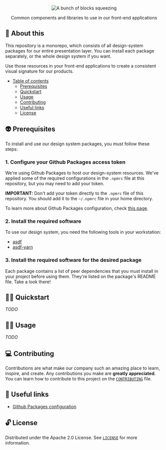 <p align="center">
  <br>
   <img src="https://media.giphy.com/media/MvovQGsMBY9H2/giphy.gif" alt="A bunch of blocks squeezing" title="Design System header's GIF" />
  <br>
</p>
<p align="center">
Common components and libraries to use in our front-end applications 
</p>

## 📖 About this

This repository is a monorepo, which consists of all design-system packages for our entire presentation layer. You can install each package separately, or the whole design system if you want.

Use those resources in your front-end applications to create a consistent visual signature for our products.

* [Table of contents](#)
  * [Prerequisites](#-prerequisites)
  * [Quickstart](#-quickstart)
  * [Usage](#-usage)
  * [Contributing](#-contributing)
  * [Useful links](#-useful-links)
  * [License](#-license)

## 👽 Prerequisites

To install and use our design system packages, you must follow these steps:

### 1. Configure your Github Packages access token

We're using Github Packages to host our design-system resources. We've applied some of the required configurations in the `.npmrc` file at this repository, but you may need to add your token.

**IMPORTANT:** Don't add your token directly to the `.npmrc` file of this repository. You should add it to the `~/.npmrc` file in your home directory.

To learn more about Github Packages configuration, check [this page](https://docs.github.com/en/free-pro-team@latest/packages/using-github-packages-with-your-projects-ecosystem/configuring-npm-for-use-with-github-packages).

### 2. Install the required software

To use our design system, you need the following tools in your workstation:

* [asdf](https://github.com/asdf-vm/asdf)
* [asdf-yarn](https://github.com/twuni/asdf-yarn)

### 3. Install the required software for the desired package

Each package contains a list of peer dependencies that you must install in your project before using them. They're listed on the package's README file. Take a look there!

## 🧙‍♂️ Quickstart

_TODO_

## 👩‍🔬 Usage

_TODO_

## 💻 Contributing

Contributions are what make our company such an amazing place to learn, inspire, and create. Any contributions you make are **greatly appreciated**. You can learn how to contribute to this project on the [`CONTRIBUTING`](CONTRIBUTING.md) file.

## 🔗 Useful links

* [Github Packages configuration](https://docs.github.com/en/free-pro-team@latest/packages/using-github-packages-with-your-projects-ecosystem/configuring-npm-for-use-with-github-packages)

## 🔓 License

Distributed under the Apache 2.0 License. See [`LICENSE`](LICENSE) for more information.
